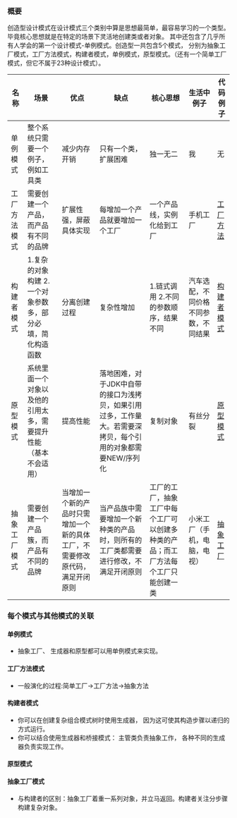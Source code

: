 ### 概要
创造型设计模式在设计模式三个类别中算是思想最简单，最容易学习的一个类型。毕竟核心思想就是在特定的场景下灵活地创建类或者对象。
其中还包含了几乎所有人学会的第一个设计模式-单例模式。创造型一共包含5个模式，
分别为抽象工厂模式，工厂方法模式，构建者模式，单例模式，原型模式。（还有一个简单工厂模式，但它不属于23种设计模式）。



名称| 场景 | 优点 | 缺点| 核心思想 | 生活中例子  | 代码例子
---|--- |---|---|---|--- |---
单例模式 | 整个系统只需要一个例子，例如工具类 | 减少内存开销| 只有一个类，扩展困难| 独一无二|  我 | 无
工厂方法模式 | 需要创建一个产品，而产品有不同的品牌 | 扩展性强，屏蔽具体实现| 每增加一个产品就要增加一个工厂| 一个产品线，实例化给到工厂| 手机工厂| [工厂方法](https://github.com/luo1993hao/luo/tree/master/arithmetic/src/main/java/org/luo/arithmetic/designpattern/creational/factory)
构建者模式| 1.复杂的对象构建 2.一个对象参数多，部分必填，简化构造函数 | 分离创建过程| 复杂性增加| 1.链式调用 2.不同的参数顺序，结果不同| 汽车选配，不同价格不同参数，不同结果| [构建者模式](https://github.com/luo1993hao/luo/tree/master/arithmetic/src/main/java/org/luo/arithmetic/designpattern/creational/builder)
原型模式 | 系统里面一个对象以及他的引用太多，需要提升性能（基本不会适用） | 提高性能| 落地困难，对于JDK中自带的接口为浅拷贝，如果引用过多，工作量大。若需要深拷贝，每个引用的对象都需要NEW/序列化| 复制对象| 有丝分裂| [原型模式](https://github.com/luo1993hao/luo/tree/master/arithmetic/src/main/java/org/luo/arithmetic/designpattern/creational/prototype)
抽象工厂模式|  需要创建一个产品簇，而产品有不同的品牌 | 当增加一个新的产品时只需增加一个新的具体工厂，不需要修改原代码，满足开闭原则| 当产品族中需要增加一个新种类的产品时，则所有的工厂类都需要进行修改，不满足开闭原则| 工厂的工厂，抽象工厂中每个工厂可以创建多种类的产品；而工厂方法每个工厂只能创建一类|小米工厂（手机，电脑，电视） | [抽象工厂](https://github.com/luo1993hao/luo/tree/master/arithmetic/src/main/java/org/luo/arithmetic/designpattern/creational/abstractfactory)
### 每个模式与其他模式的关联
#### 单例模式
- 抽象工厂、 生成器和原型都可以用单例模式来实现。
#### 工厂方法模式
- 一般演化的过程:简单工厂->工厂方法->抽象方法
#### 构建者模式
- 你可以在创建复杂组合模式树时使用生成器， 因为这可使其构造步骤以递归的方式运行。
- 你可以结合使用生成器和桥接模式： 主管类负责抽象工作， 各种不同的生成器负责实现工作。
#### 原型模式
#### 抽象工厂模式
- 与构建者的区别：抽象工厂着重一系列对象，并立马返回。构建者关注分步骤构建复杂对象。